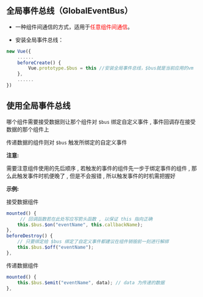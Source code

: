 ## 全局事件总线（GlobalEventBus）

- 一种组件间通信的方式，适用于<span style="color:red">任意组件间通信</span>。

- 安装全局事件总线：

```js
new Vue({
	......
	beforeCreate() {
		Vue.prototype.$bus = this //安装全局事件总线，$bus就是当前应用的vm
	},
    ......
}) 
```



## 使用全局事件总线

哪个组件需要接受数据则让那个组件对 `$bus` 绑定自定义事件 , 事件回调存在接受数据的那个组件上

传递数据的组件则对 `$bus` 触发所绑定的自定义事件



**注意:**

需要注意组件使用的先后顺序 , 若触发的事件的组件先一步于绑定事件的组件 , 那么此触发事件时机便晚了 , 但是不会报错 , 所以触发事件的时机需把握好



**示例:**

接受数据组件

```js
mounted() {
     // 回调函数若在此处写应写箭头函数 , 以保证 this 指向正确
	this.$bus.$on("eventName", this.callbackName);
},
beforeDestroy() {
    // 只要绑定给 $bus 绑定了自定义事件都建议在组件销毁前一刻进行解绑
	this.$bus.$off("eventName");
},
```



传递数据组件

```js
mounted() {
	this.$bus.$emit("eventName", data); // data 为传递的数据
},
```



